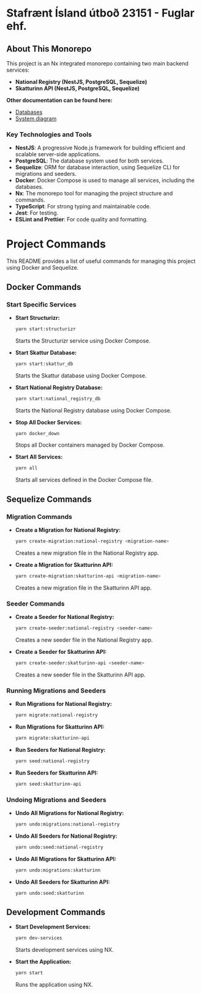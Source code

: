 # Stafrænt Ísland útboð 23151 - Fuglar ehf.

## About This Monorepo

This project is an Nx integrated monorepo containing two main backend services:

* **National Registry (NestJS, PostgreSQL, Sequelize)**
* **Skatturinn API (NestJS, PostgreSQL, Sequelize)**

**Other documentation can be found here:**
* [Databases](./docs/DATABASES.md)
* [System diagram](./docs/STRUCTURIZER.md)

### Key Technologies and Tools

* **NestJS**: A progressive Node.js framework for building efficient and scalable server-side applications.
* **PostgreSQL**: The database system used for both services.
* **Sequelize**: ORM for database interaction, using Sequelize CLI for migrations and seeders.
* **Docker**: Docker Compose is used to manage all services, including the databases.
* **Nx**: The monorepo tool for managing the project structure and commands.
* **TypeScript**: For strong typing and maintainable code.
* **Jest**: For testing.
* **ESLint and Prettier**: For code quality and formatting.


# Project Commands

This README provides a list of useful commands for managing this project using Docker and Sequelize.

## Docker Commands

### Start Specific Services

* **Start Structurizr:**

  ```bash
  yarn start:structurizr
  ```

  Starts the Structurizr service using Docker Compose.

* **Start Skattur Database:**

  ```bash
  yarn start:skattur_db
  ```

  Starts the Skattur database using Docker Compose.

* **Start National Registry Database:**

  ```bash
  yarn start:national_registry_db
  ```

  Starts the National Registry database using Docker Compose.

* **Stop All Docker Services:**

  ```bash
  yarn docker_down
  ```

  Stops all Docker containers managed by Docker Compose.

* **Start All Services:**

  ```bash
  yarn all
  ```

  Starts all services defined in the Docker Compose file.

## Sequelize Commands

### Migration Commands

* **Create a Migration for National Registry:**

  ```bash
  yarn create-migration:national-registry <migration-name>
  ```

  Creates a new migration file in the National Registry app.

* **Create a Migration for Skatturinn API:**

  ```bash
  yarn create-migration:skatturinn-api <migration-name>
  ```

  Creates a new migration file in the Skatturinn API app.

### Seeder Commands

* **Create a Seeder for National Registry:**

  ```bash
  yarn create-seeder:national-registry <seeder-name>
  ```

  Creates a new seeder file in the National Registry app.

* **Create a Seeder for Skatturinn API:**

  ```bash
  yarn create-seeder:skatturinn-api <seeder-name>
  ```

  Creates a new seeder file in the Skatturinn API app.

### Running Migrations and Seeders

* **Run Migrations for National Registry:**

  ```bash
  yarn migrate:national-registry
  ```

* **Run Migrations for Skatturinn API:**

  ```bash
  yarn migrate:skatturinn-api
  ```

* **Run Seeders for National Registry:**

  ```bash
  yarn seed:national-registry
  ```

* **Run Seeders for Skatturinn API:**

  ```bash
  yarn seed:skatturinn-api
  ```

### Undoing Migrations and Seeders

* **Undo All Migrations for National Registry:**

  ```bash
  yarn undo:migrations:national-registry
  ```

* **Undo All Seeders for National Registry:**

  ```bash
  yarn undo:seed:national-registry
  ```

* **Undo All Migrations for Skatturinn API:**

  ```bash
  yarn undo:migrations:skatturinn
  ```

* **Undo All Seeders for Skatturinn API:**

  ```bash
  yarn undo:seed:skatturinn
  ```

## Development Commands

* **Start Development Services:**

  ```bash
  yarn dev-services
  ```

  Starts development services using NX.

* **Start the Application:**

  ```bash
  yarn start
  ```

  Runs the application using NX.
